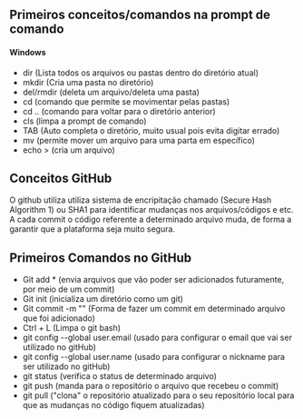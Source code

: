## Primeiros conceitos/comandos na prompt de comando
#### Windows
 - dir (Lista todos os arquivos ou pastas dentro do diretório atual)
 - mkdir (Cria uma pasta no diretório)
 - del/rmdir (deleta um arquivo/deleta uma pasta)
 - cd (comando que permite se movimentar pelas pastas)
 - cd .. (comando para voltar para o diretório anterior)
 - cls (limpa a prompt de comando)
 - TAB (Auto completa o diretório, muito usual pois evita digitar errado)
 - mv (permite mover um arquivo para uma parta em específico)
 - echo > (cria um arquivo)

## Conceitos GitHub
O github utiliza utiliza sistema de encripitação chamado (Secure Hash Algorithm 1) ou SHA1 para identificar mudanças nos arquivos/códigos e etc.
A cada commit o código referente a determinado arquivo muda, de forma a garantir que a plataforma seja muito segura.

## Primeiros Comandos no GitHub
 - Git add * (envia arquivos que vão poder ser adicionados futuramente, por meio de um commit)
 - Git init (inicializa um diretório como um git)
 - Git commit -m "" (Forma de fazer um commit em determinado arquivo que foi adicionado)
 - Ctrl + L (Limpa o git bash)
 - git config --global user.email (usado para configurar o email que vai ser utilizado no gitHub)
 - git config --global user.name (usado para configurar o nickname para ser utilizado no gitHub)
 - git status (verifica o status de determinado arquivo)
 - git push (manda para o repositório o arquivo que recebeu o commit)
 - git pull ("clona" o repositório atualizado para o seu repositório local para que as mudanças no código fiquem atualizadas)
